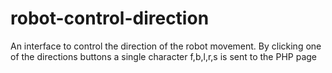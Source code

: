 # robot-control-direction

An interface to control the direction of the robot movement. By clicking one of the directions buttons a single character f,b,l,r,s is sent to the PHP page

